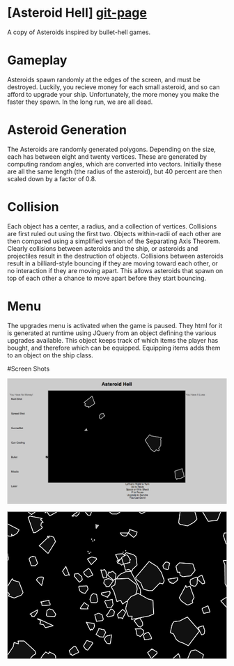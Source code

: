 # [Asteroid Hell] [git-page]

A copy of Asteroids inspired by bullet-hell games. 

[git-page]: http://danherr.github.io/asteroids/asteroids/

# Gameplay

Asteroids spawn randomly at the edges of the screen, and must be destroyed. Luckily, you
recieve money for each small asteroid, and so can afford to upgrade your ship.  Unfortunately,
the more money you make the faster they spawn. In the long run, we are all  dead.

# Asteroid Generation

The Asteroids are randomly generated polygons. Depending on the size, each has
between eight and twenty vertices.  These are generated by computing random angles, which
are converted into vectors.  Initially these are all the same length (the radius of the
asteroid), but 40 percent are then scaled down by a factor of 0.8.

# Collision

Each object has a center, a radius, and a collection of vertices. Collisions are first ruled
out using the first two.  Objects within-radii of each other are then compared using
a simplified version of the Separating Axis Theorem.  Clearly collisions between asteroids and
the ship, or asteroids and projectiles result in the destruction of objects. Collisions between
asteroids result in a billiard-style bouncing if they are moving toward each other, or no
interaction if they are moving apart.  This allows asteroids that spawn on top of each other
a chance to move apart before they start bouncing.

# Menu

The upgrades menu is activated when the game is paused. They html for it is generated at runtime
using JQuery from an object defining the various upgrades available. This object keeps track of
which items the player has bought, and therefore which can be equipped. Equipping items adds
them to an object on the ship class.

#Screen Shots

![Screen Shot 1](/images/screen_shot_1.png)

![Screen Shot 2](/images/screen_shot_2.png)


